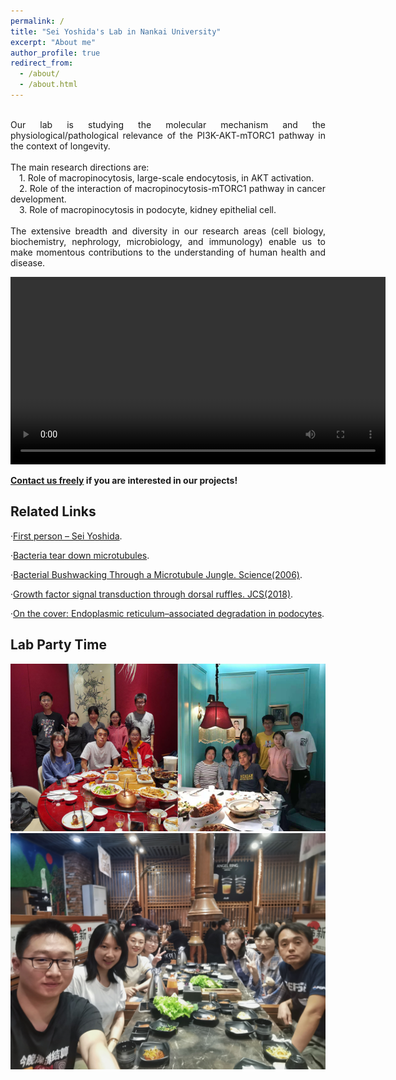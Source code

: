 ```yaml
---
permalink: /
title: "Sei Yoshida's Lab in Nankai University"
excerpt: "About me"
author_profile: true
redirect_from: 
  - /about/
  - /about.html
---
```


<html>
<head>
<meta charset="utf-8"> 
<title>about</title> 
<style>
p.main {text-align:justify; width="550px";}
</style>
</head>
<body>
<p class="main"><br/>Our lab is studying the molecular mechanism and the physiological/pathological relevance of the PI3K-AKT-mTORC1 pathway in the context of longevity.<br/>
  <br/>The main research directions are:<br/>
&emsp;1. Role of macropinocytosis, large-scale endocytosis, in AKT activation.<br/>
&emsp;2. Role of the interaction of macropinocytosis-mTORC1 pathway in cancer development.<br/>
&emsp;3. Role of macropinocytosis in podocyte, kidney epithelial cell.<br/>
<br/>The extensive breadth and diversity in our research areas (cell biology, biochemistry, nephrology, microbiology, and immunology) enable us to make momentous contributions to the understanding of human health and disease.<br/></p>
</body>
</html>

<video src="../videos/video2.mp4"  width="600px" autoplay=true loop=true controls></video>

**[Contact us freely](https://seiyoshida-lab.github.io/joinus/)  if you are interested in our projects!**

Related Links
------
·[First person – Sei Yoshida](https://jcs.biologists.org/content/131/22/jcs226373).

·[Bacteria tear down microtubules](https://rupress.org/jcb/article/158/1/10/32890/Bacteria-tear-down-microtubules).

·[Bacterial Bushwacking Through a Microtubule Jungle. Science(2006)](https://science.sciencemag.org/content/314/5801/931).

·[Growth factor signal transduction through dorsal ruffles. JCS(2018)](https://jcs.biologists.org/content/131/22/e2201).

·[On the cover: Endoplasmic reticulum–associated degradation in podocytes](https://www.jci.org/131/7).

Lab Party Time
------
![party](/images/party.png "party") ![0917](/images/0917.jpeg "0917")
